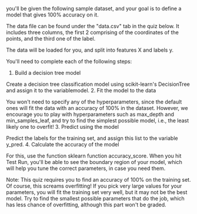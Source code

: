  you'll be given the following sample dataset, and your goal is to define a model that gives 100% accuracy on it.

 The data file can be found under the "data.csv" tab in the quiz below. It includes three columns, the first 2 comprising of the coordinates of the points, and the third one of the label.

The data will be loaded for you, and split into features X and labels y.

You'll need to complete each of the following steps:
1. Build a decision tree model

Create a decision tree classification model using scikit-learn's DecisionTree and assign it to the variablemodel.
2. Fit the model to the data

You won't need to specify any of the hyperparameters, since the default ones will fit the data with an accuracy of 100% in the dataset. However, we encourage you to play with hyperparameters such as max_depth and min_samples_leaf, and try to find the simplest possible model, i.e., the least likely one to overfit!
3. Predict using the model

Predict the labels for the training set, and assign this list to the variable y_pred.
4. Calculate the accuracy of the model

For this, use the function sklearn function accuracy_score.
When you hit Test Run, you'll be able to see the boundary region of your model, which will help you tune the correct parameters, in case you need them.

Note: This quiz requires you to find an accuracy of 100% on the training set. Of course, this screams overfitting! If you pick very large values for your parameters, you will fit the training set very well, but it may not be the best model. Try to find the smallest possible parameters that do the job, which has less chance of overfitting, although this part won't be graded.
